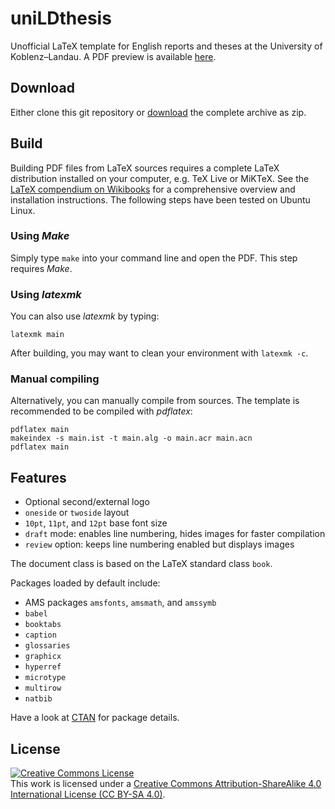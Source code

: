 # uniLDthesis

Unofficial LaTeX template for English reports and theses at the University of Koblenz–Landau. A PDF preview is available [here](https://github.com/zsteinmetz/uniLDthesis/blob/master/main.pdf).

## Download

Either clone this git repository or [download](https://github.com/zsteinmetz/uniLDthesis/archive/master.zip) the complete archive as zip.

## Build

Building PDF files from LaTeX sources requires a complete LaTeX distribution installed on your computer, e.g. TeX Live or MiKTeX. See the [LaTeX compendium on Wikibooks](https://en.wikibooks.org/wiki/LaTeX/Installation) for a comprehensive overview and installation instructions. The following steps have been tested on Ubuntu Linux.

### Using _Make_

Simply type `make` into your command line and open the PDF. This step requires _Make_.

### Using _latexmk_

You can also use _latexmk_ by typing:

```shell
latexmk main
```

After building, you may want to clean your environment with `latexmk -c`.

### Manual compiling

Alternatively, you can manually compile from sources. The template is recommended to be compiled with _pdflatex_:

```shell
pdflatex main
makeindex -s main.ist -t main.alg -o main.acr main.acn
pdflatex main
```

## Features

* Optional second/external logo
* `oneside` or `twoside` layout
* `10pt`, `11pt`, and `12pt` base font size
* `draft` mode: enables line numbering, hides images for faster compilation
* `review` option: keeps line numbering enabled but displays images

The document class is based on the LaTeX standard class `book`.

Packages loaded by default include:

* AMS packages `amsfonts`, `amsmath`, and `amssymb`
* `babel`
* `booktabs`
* `caption`
* `glossaries`
* `graphicx`
* `hyperref`
* `microtype`
* `multirow`
* `natbib`

Have a look at [CTAN](https://www.ctan.org/) for package details.

## License

<a rel="license" href="http://creativecommons.org/licenses/by-sa/4.0/"><img alt="Creative Commons License" style="border-width:0" src="https://i.creativecommons.org/l/by-sa/4.0/88x31.png" /></a><br />This work is licensed under a <a rel="license" href="http://creativecommons.org/licenses/by-sa/4.0/">Creative Commons Attribution-ShareAlike 4.0 International License (CC BY-SA 4.0)</a>.

